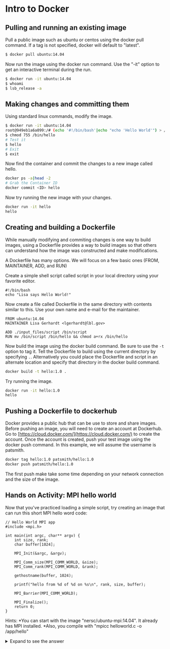 # Intro to Docker

## Pulling and running an existing image

Pull a public image such as ubuntu or centos using the docker pull command.  If a tag is not specified, docker will default to "latest".

```bash
$ docker pull ubuntu:14.04
```

Now run the image using the docker run command.  Use the "-it" option to get an interactive terminal during the run.

```bash
$ docker run -it ubuntu:14.04
$ whoami
$ lsb_release -a
```

## Making changes and committing them

Using standard linux commands, modify the image.  

```bash
$ docker run -it ubuntu:14.04
root@949eb1a6a099:/# (echo '#!/bin/bash'|echo "echo 'Hello World'") > /bin/hello
$ chmod 755 /bin/hello
# Test it
$ hello
# Exit
$ exit
```

Now find the container and commit the changes to a new image called hello.
```bash
docker ps -a|head -2
# Grab the Container ID
docker commit <ID> hello
```

Now try running the new image with your changes.

```bash
docker run -it hello
hello
```

## Creating and building a Dockerfile

While manually modifying and commiting changes is one way to build images, using a Dockerfile provides a way to build images so that others can understand how the image was constructed and make modifications.

A Dockerfile has many options.  We will focus on a few basic ones (FROM, MAINTAINER, ADD, and RUN)

Create a simple shell script called script in your local directory using your favorite editor.

```
#!/bin/bash
echo "Lisa says Hello World!"
```

Now create a file called Dockerfile in the same directory with contents similar to this.  Use your own name and e-mail for the maintainer.

```
FROM ubuntu:14.04
MAINTAINER Lisa Gerhardt <lgerhardt@lbl.gov>

ADD ./input_files/script /bin/script
RUN mv /bin/script /bin/hello && chmod a+rx /bin/hello
```

Now build the image using the docker build command.  Be sure to use the `-t` option to tag it.  Tell the Dockerfile to build using the current directory by specifying `.`.  Alternatively you could place the Dockerfile and script in an alternate location and specify that directory in the docker build command.

```bash
docker build -t hello:1.0 .
```

Try running the image.

```bash
docker run -it hello:1.0
hello
```

## Pushing a Dockerfile to dockerhub

Docker provides a public hub that can be use to store and share images.  Before pushing an image, you will need to create an account at Dockerhub.  Go to [https://cloud.docker.com/](https://cloud.docker.com/) to create the account.  Once the account is created, push your test image using the docker push command.  In this example, we will assume the username is patsmith.

```bash
docker tag hello:1.0 patsmith/hello:1.0
docker push patsmith/hello:1.0
```

The first push make take some time depending on your network connection and the size of the image.

## Hands on Activity: MPI hello world

Now that you've practiced loading a simple script, try creating an image that can run this short MPI hello word code:

```code
// Hello World MPI app
#include <mpi.h>

int main(int argc, char** argv) {
    int size, rank;
    char buffer[1024];

    MPI_Init(&argc, &argv);

    MPI_Comm_size(MPI_COMM_WORLD, &size);
    MPI_Comm_rank(MPI_COMM_WORLD, &rank);

    gethostname(buffer, 1024);

    printf("hello from %d of %d on %s\n", rank, size, buffer);

    MPI_Barrier(MPI_COMM_WORLD);

    MPI_Finalize();
    return 0;
}
```
Hints: 
*You can start with the image "nersc/ubuntu-mpi:14.04". It already has MPI installed.
*Also, you compile with "mpicc helloworld.c -o /app/hello"

<details>
  <summary>Expand to see the answer</summary>
  <p>

Dockerfile:
```bash
# MPI Dockerfile
FROM nersc/ubuntu-mpi:14.04

ADD helloworld.c /app/

RUN cd /app && mpicc helloworld.c -o /app/hello
```

docker build -t <mydockerid>/hellompi:latest .

docker push <mydockerid>/hellompi:latest

</p></details>

